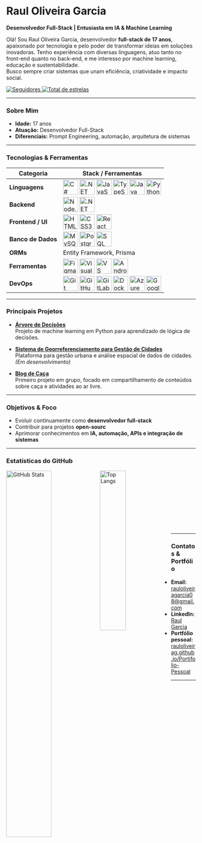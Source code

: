 # Raul Oliveira Garcia

**Desenvolvedor Full-Stack | Entusiasta em IA & Machine Learning**

Olá! Sou Raul Oliveira Garcia, desenvolvedor **full-stack de 17 anos**, apaixonado por tecnologia e pelo poder de transformar ideias em soluções inovadoras. Tenho experiência com diversas linguagens, atuo tanto no front-end quanto no back-end, e me interesso por machine learning, educação e sustentabilidade.  
Busco sempre criar sistemas que unam eficiência, criatividade e impacto social.

<p align="left">
  <a href="https://github.com/RaulOliveiraG?tab=followers">
    <img
      alt="Seguidores"
      title="Me siga no GitHub"
      src="https://custom-icon-badges.demolab.com/github/followers/RaulOliveiraG?color=236ad3&labelColor=1155ba&style=for-the-badge&logo=github&label=Seguidores&logoColor=white"
    />
  </a>
  <a href="https://github.com/RaulOliveiraG?tab=repositories&sort=stargazers">
    <img
      alt="Total de estrelas"
      title="Total de estrelas GitHub"
      src="https://custom-icon-badges.demolab.com/github/stars/RaulOliveiraG?color=55960c&style=for-the-badge&labelColor=488207&logo=star&label=estrelas"
    />
  </a>
</p>

---

###  Sobre Mim

- **Idade:** 17 anos  
- **Atuação:** Desenvolvedor Full-Stack  
- **Diferenciais:** Prompt Engineering, automação, arquitetura de sistemas  

---

###  Tecnologias & Ferramentas

| **Categoria**            | **Stack / Ferramentas** |
|---------------------------|--------------------------|
|  **Linguagens**        | <img align="center" alt="C#" title="C#" width="40px" src="https://cdn.jsdelivr.net/gh/devicons/devicon/icons/csharp/csharp-original.svg"/> <img align="center" alt=".NET" title=".NET" width="40px" src="https://cdn.jsdelivr.net/gh/devicons/devicon/icons/dot-net/dot-net-original.svg"/> <img align="center" alt="JavaScript" title="JavaScript" width="40px" src="https://cdn.jsdelivr.net/gh/devicons/devicon/icons/javascript/javascript-original.svg"/> <img align="center" alt="TypeScript" title="TypeScript" width="40px" src="https://cdn.jsdelivr.net/gh/devicons/devicon/icons/typescript/typescript-original.svg"/> <img align="center" alt="Java" title="Java" width="40px" src="https://cdn.jsdelivr.net/gh/devicons/devicon/icons/java/java-original.svg"/> <img align="center" alt="Python" title="Python" width="40px" src="https://cdn.jsdelivr.net/gh/devicons/devicon/icons/python/python-original.svg"/> |
|  **Backend**           | <img align="center" alt="Node.js" title="Node.js" width="40px" src="https://cdn.jsdelivr.net/gh/devicons/devicon/icons/nodejs/nodejs-original.svg"/> <img align="center" alt=".NET Core" title=".NET Core" width="40px" src="https://cdn.jsdelivr.net/gh/devicons/devicon/icons/dotnetcore/dotnetcore-original.svg"/> |
|  **Frontend / UI**     | <img align="center" alt="HTML5" title="HTML5" width="40px" src="https://cdn.jsdelivr.net/gh/devicons/devicon/icons/html5/html5-original.svg"/> <img align="center" alt="CSS3" title="CSS3" width="40px" src="https://cdn.jsdelivr.net/gh/devicons/devicon/icons/css3/css3-original.svg"/> <img align="center" alt="React Native" title="React Native" width="40px" src="https://cdn.jsdelivr.net/gh/devicons/devicon/icons/react/react-original.svg"/> |
|  **Banco de Dados**    | <img align="center" alt="MySQL" title="MySQL" width="40px" src="https://cdn.jsdelivr.net/gh/devicons/devicon/icons/mysql/mysql-original.svg"/> <img align="center" alt="PostgreSQL" title="PostgreSQL" width="40px" src="https://cdn.jsdelivr.net/gh/devicons/devicon/icons/postgresql/postgresql-original.svg"/> <img align="center" alt="SQL Server" title="SQL Server" width="40px" src="https://cdn.jsdelivr.net/gh/devicons/devicon/icons/microsoftsqlserver/microsoftsqlserver-plain.svg"/> |
|  **ORMs**              | Entity Framework, Prisma |
|  **Ferramentas**       | <img align="center" alt="Figma" title="Figma" width="40px" src="https://cdn.jsdelivr.net/gh/devicons/devicon/icons/figma/figma-original.svg"/> <img align="center" alt="Visual Studio" title="Visual Studio" width="40px" src="https://cdn.jsdelivr.net/gh/devicons/devicon/icons/visualstudio/visualstudio-plain.svg"/> <img align="center" alt="VS Code" title="VS Code" width="40px" src="https://cdn.jsdelivr.net/gh/devicons/devicon/icons/vscode/vscode-original.svg"/> <img align="center" alt="Android Studio" title="Android Studio" width="40px" src="https://cdn.jsdelivr.net/gh/devicons/devicon/icons/androidstudio/androidstudio-original.svg"/> |
|  **DevOps**             | <img align="center" alt="Git" title="Git" width="40px" src="https://cdn.jsdelivr.net/gh/devicons/devicon/icons/git/git-original.svg"/> <img align="center" alt="GitHub" title="GitHub" width="40px" src="https://cdn.jsdelivr.net/gh/devicons/devicon/icons/github/github-original.svg"/> <img align="center" alt="GitLab" title="GitLab" width="40px" src="https://cdn.jsdelivr.net/gh/devicons/devicon/icons/gitlab/gitlab-original.svg"/> <img align="center" alt="Docker" title="Docker" width="40px" src="https://cdn.jsdelivr.net/gh/devicons/devicon/icons/docker/docker-original.svg"/> <img align="center" alt="Azure" title="Azure" width="40px" src="https://cdn.jsdelivr.net/gh/devicons/devicon/icons/azure/azure-original.svg"/> <img align="center" alt="Google Cloud" title="Google Cloud" width="40px" src="https://cdn.jsdelivr.net/gh/devicons/devicon/icons/googlecloud/googlecloud-original.svg"/> |

---

### Principais Projetos

- **[Árvore de Decisões](https://github.com/RaulOliveiraG/arvore-de-decisoes)**  
  Projeto de machine learning em Python para aprendizado de lógica de decisões.

- **[Sistema de Georreferenciamento para Gestão de Cidades](link-do-repo)**  
  Plataforma para gestão urbana e análise espacial de dados de cidades. *(Em desenvolvimento)*

- **[Blog de Caça](link-do-repo)**  
  Primeiro projeto em grupo, focado em compartilhamento de conteúdos sobre caça e atividades ao ar livre.

---

###  Objetivos & Foco

- Evoluir continuamente como **desenvolvedor full-stack**  
- Contribuir para projetos **open-sourc**
- Aprimorar conhecimentos em **IA, automação, APIs e integração de sistemas**  

---

###  Estatísticas do GitHub

<p>
  <img
    align="left"
    alt="GitHub Stats"
    height="50%"
    width="48.8%"
    src="https://github-readme-stats.vercel.app/api?username=RaulOliveiraG&show_icons=true&theme=tokyonight&include_all_commits=true&locale=pt-br"
  />
  <img
    align="left"
    alt="Top Langs"
    height="33%"
    width="37%"
    src="https://github-readme-stats.vercel.app/api/top-langs/?username=RaulOliveiraG&theme=tokyonight&layout=compact&custom_title=Tecnologias"
  />
</p>

<br/><br/><br/><br/><br/><br/><br/><br/><br/>

---

###  Contatos & Portfólio

- **Email:** rauloliveiragarcia08@gmail.com  
- **LinkedIn:** [Raul Garcia](https://www.linkedin.com/in/raul-garcia-900180333)  
- **Portfólio pessoal:** [rauloliveirag.github.io/Portifolio-Pessoal](https://rauloliveirag.github.io/Portifolio-Pessoal)  

---

